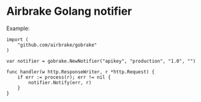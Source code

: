 Airbrake Golang notifier
========================

Example:

    import (
        "github.com/airbrake/gobrake"
    )

    var notifier = gobrake.NewNotifier("apikey", "production", "1.0", "")

    func handler(w http.ResponseWriter, r *http.Request) {
        if err := process(r); err != nil {
            notifier.Notify(err, r)
        }
    }
